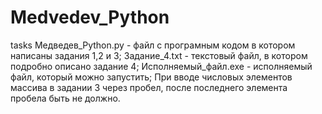 # Medvedev_Python
tasks
Медведев_Python.py - файл с програмным кодом  в котором написаны задания 1,2 и 3;
Задание_4.txt - текстовый файл, в котором подробно описано задание 4;
Исполняемый_файл.exe - исполняемый файл, который можно запустить;
При вводе числовых элементов массива в задании 3 через пробел, после последнего элемента пробела быть не должно. 
